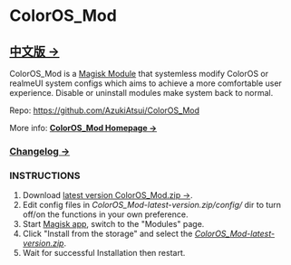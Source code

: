 # ColorOS_Mod

## [中文版 &rarr;](https://github.com/AzukiAtsui/ColorOS_Mod/blob/main/README.md)

ColorOS_Mod is a [Magisk Module](https://topjohnwu.github.io/magisk/guides.html#magisk-modules) that systemless modify ColorOS or realmeUI system configs which aims to achieve a more comfortable user experience. Disable or uninstall modules make system back to normal.

Repo: https://github.com/AzukiAtsui/ColorOS_Mod

More info: [**ColorOS_Mod Homepage &rarr;**](https://azukiatsui.github.io/2022/09/25/ColorOS_Mod-en/)

### [Changelog &rarr;](https://azukiatsui.github.io/ColorOS_Mod/release/changelog/)

### INSTRUCTIONS

1. Download [latest version ColorOS_Mod.zip &rarr;](https://github.com/AzukiAtsui/ColorOS_Mod/releases/latest).
2. Edit config files in _ColorOS_Mod-latest-version.zip/config/_ dir to turn off/on the functions in your own preference.
3. Start [Magisk app](https://github.com/topjohnwu/Magisk/releases/latest), switch to the "Modules" page.
4. Click "Install from the storage" and select the [_ColorOS_Mod-latest-version.zip_](https://github.com/AzukiAtsui/ColorOS_Mod/releases/latest).
5. Wait for successful Installation then restart.
